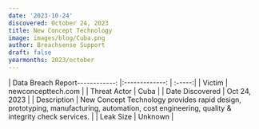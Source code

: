 ```yaml
---
date: '2023-10-24'
discovered: October 24, 2023
title: New Concept Technology
image: images/blog/Cuba.png
author: Breachsense Support
draft: false
yearmonths: 2023/october
---
```


| Data Breach Report------------:     |:-------------:    | :-----:|
| Victim      | newconcepttech.com      | 
| Threat Actor      | Cuba      | 
| Date Discovered      | Oct 24, 2023      | 
| Description      | New Concept Technology provides rapid design, prototyping, manufacturing, automation, cost engineering, quality & integrity check services.      | 
| Leak Size      | Unknown      | 

